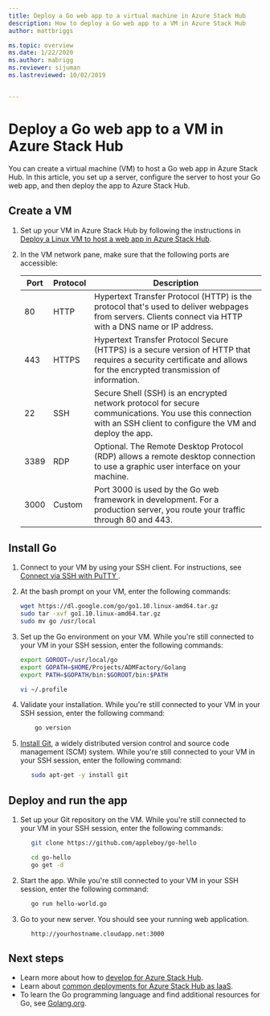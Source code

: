 ```yaml
---
title: Deploy a Go web app to a virtual machine in Azure Stack Hub 
description: How to deploy a Go web app to a VM in Azure Stack Hub
author: mattbriggs

ms.topic: overview
ms.date: 1/22/2020
ms.author: mabrigg
ms.reviewer: sijuman
ms.lastreviewed: 10/02/2019


---
```


# Deploy a Go web app to a VM in Azure Stack Hub

You can create a virtual machine (VM) to host a Go web app in Azure Stack Hub. In this article, you set up a server, configure the server to host your Go web app, and then deploy the app to Azure Stack Hub.

## Create a VM

1. Set up your VM in Azure Stack Hub by following the instructions in [Deploy a Linux VM to host a web app in Azure Stack Hub](azure-stack-dev-start-howto-deploy-linux.md).

2. In the VM network pane, make sure that the following ports are accessible:

    | Port | Protocol | Description |
    | --- | --- | --- |
    | 80 | HTTP | Hypertext Transfer Protocol (HTTP) is the protocol that's used to deliver webpages from servers. Clients connect via HTTP with a DNS name or IP address. |
    | 443 | HTTPS | Hypertext Transfer Protocol Secure (HTTPS) is a secure version of HTTP that requires a security certificate and allows for the encrypted transmission of information. |
    | 22 | SSH | Secure Shell (SSH) is an encrypted network protocol for secure communications. You use this connection with an SSH client to configure the VM and deploy the app. |
    | 3389 | RDP | Optional. The Remote Desktop Protocol (RDP) allows a remote desktop connection to use a graphic user interface on your machine.   |
    | 3000 | Custom | Port 3000 is used by the Go web framework in development. For a production server, you route your traffic through 80 and 443. |

## Install Go

1. Connect to your VM by using your SSH client. For instructions, see [Connect via SSH with PuTTY ](azure-stack-dev-start-howto-ssh-public-key.md#connect-with-ssh-by-using-putty).

1. At the bash prompt on your VM, enter the following commands:

    ```bash  
    wget https://dl.google.com/go/go1.10.linux-amd64.tar.gz
    sudo tar -xvf go1.10.linux-amd64.tar.gz
    sudo mv go /usr/local
    ```

2. Set up the Go environment on your VM. While you're still connected to your VM in your SSH session, enter the following commands:

    ```bash  
    export GOROOT=/usr/local/go
    export GOPATH=$HOME/Projects/ADMFactory/Golang
    export PATH=$GOPATH/bin:$GOROOT/bin:$PATH

    vi ~/.profile
    ```

3. Validate your installation. While you're still connected to your VM in your SSH session, enter the following command:

    ```bash  
        go version
    ```

3. [Install Git](https://git-scm.com), a widely distributed version control and source code management (SCM) system. While you're still connected to your VM in your SSH session, enter the following command:

    ```bash  
       sudo apt-get -y install git
    ```

## Deploy and run the app

1. Set up your Git repository on the VM. While you're still connected to your VM in your SSH session, enter the following commands:

    ```bash  
       git clone https://github.com/appleboy/go-hello
    
       cd go-hello
       go get -d
    ```

2. Start the app. While you're still connected to your VM in your SSH session, enter the following command:

    ```bash  
       go run hello-world.go
    ```

3. Go to your new server. You should see your running web application.

    ```HTTP  
       http://yourhostname.cloudapp.net:3000
    ```

## Next steps

- Learn more about how to [develop for Azure Stack Hub](azure-stack-dev-start.md).
- Learn about [common deployments for Azure Stack Hub as IaaS](azure-stack-dev-start-deploy-app.md).
- To learn the Go programming language and find additional resources for Go, see [Golang.org](https://golang.org).
